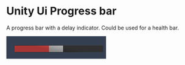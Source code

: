 # Unity Ui Progress bar
A progress bar with a delay indicator. Could be used for a health bar.

![Progress bar](image.png)
